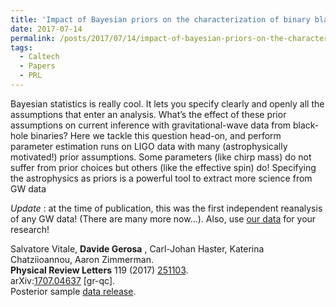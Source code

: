 ```yaml
---
title: 'Impact of Bayesian priors on the characterization of binary black hole coalescences'
date: 2017-07-14
permalink: /posts/2017/07/14/impact-of-bayesian-priors-on-the-characterization-of-binary-black-hole-coalescences
tags:
  - Caltech
  - Papers
  - PRL
---
```


Bayesian statistics is really cool. It lets you specify clearly and openly all the assumptions that enter an analysis. What’s the effect of these prior assumptions on current inference with gravitational-wave data from black-hole binaries? Here we tackle this question head-on, and perform parameter estimation runs on LIGO data with many (astrophysically motivated!) prior assumptions. Some parameters (like chirp mass) do not suffer from prior choices but others (like the effective spin) do! Specifying the astrophysics as priors is a powerful tool to extract more science from GW data

_Update_ : at the time of publication, this was the first independent reanalysis of any GW data! (There are many more now…). Also, use [our data](<https://github.com/vitale82/GWpriors>) for your research!

Salvatore Vitale, **Davide Gerosa** , Carl-Johan Haster, Katerina Chatziioannou, Aaron Zimmerman.  
**Physical Review Letters** 119 (2017) [251103](<https://journals.aps.org/prl/abstract/10.1103/PhysRevLett.119.251103>).  
arXiv:[1707.04637](<http://arxiv.org/abs/arXiv:1707.04637>) [gr-qc].  
Posterior sample [data release](<https://github.com/vitale82/GWpriors>).

